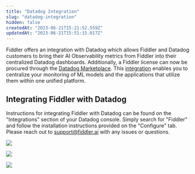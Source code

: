 ```yaml
---
title: "Datadog Integration"
slug: "datadog-integration"
hidden: false
createdAt: "2023-06-21T15:21:52.559Z"
updatedAt: "2023-06-21T15:51:15.017Z"
---
```

Fiddler offers an integration with Datadog which allows Fiddler and Datadog customers to bring their AI Observability metrics from Fiddler into their centralized Datadog dashboards.  Additionally, a Fiddler license can now be procured through the [Datadog Marketplace](https://www.datadoghq.com/blog/tag/datadog-marketplace/). This [integration](https://www.datadoghq.com/blog/monitor-machine-learning-models-fiddler/) enables you to centralize your monitoring of ML models and the applications that utilize them within one unified platform.

## Integrating Fiddler with Datadog

Instructions for integrating Fiddler with Datadog can be found on the "Integrations" section of your Datadog console.  Simply search for "Fiddler" and follow the installation instructions provided on the "Configure" tab.  Please reach out to [support@fiddler.ai](mailto:support@fiddler.ai) with any issues or questions.

![](https://files.readme.io/3f9dcd9-Screenshot_2023-06-21_at_10.28.17_AM.png)

![](https://files.readme.io/9fa9503-Screenshot_2023-06-21_at_10.31.54_AM.png)

![](https://files.readme.io/218dfc2-Screenshot_2023-06-21_at_10.45.14_AM.png)